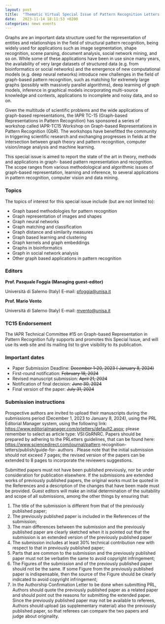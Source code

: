 ```yaml
---
layout: post
title:  "Thematic Virtual Special Issue of Pattern Recognition Letters Graph-based Representations for Pattern Recognition: New Results and Challenges"
date:   2023-11-14 18:11:53 +0200
categories: news events
---
```


Graphs are an important data structure used for the representation of entities and relationships in the field of structural pattern recognition, being widely used for applications such as image segmentation, shape recognition, scene parsing, document analysis, social network mining, and so on. While some of these applications have been in use since many years, the availability of very large datasets of structured data (e.g. from bioinformatics or social networks) and the emergence of new computational models (e.g. deep neural networks) introduce new challenges in the field of graph-based pattern recognition, such as matching for extremely large graphs (possibly with massively parallel algorithms), deep learning of graph models, inference in graphical models incorporating multi-source knowledge and contexts, applications to incomplete and noisy data, and so on.

Given the multitude of scientific problems and the wide applications of graph-based representations, the IAPR TC-15 (Graph-based Representations in Pattern Recognition) has sponsored a series of workshop called IAPR-TC15 Workshop on Graph-based Representations in Pattern Recognition (GbR). The workshops have benefitted the community in triggering scientific research and exchanging progresses in fields at the intersection between graph theory and pattern recognition, computer vision/image analysis and machine learning.

This special issue is aimed to report the state of the art in theory, methods and applications in graph- based pattern representation and recognition. The scope ranges from various methodological and algorithmic issues of graph-based representation, learning and inference, to several applications in pattern recognition, computer vision and data mining.

### Topics

The topics of interest for this special issue include (but are not limited to):

- Graph based methodologies for pattern recognition
- Graph representation of images and shapes
- Graph neural networks
- Graph matching and classification
- Graph distance and similarity measures
- Graph based learning and clustering
- Graph kernels and graph embeddings
- Graphs in bioinformatics
- Graph in social network analysis
- Other graph based applications in pattern recognition

### Editors

**Prof. Pasquale Foggia (Managing guest-editor)**

Università di Salerno (Italy) E-mail: pfoggia@unisa.it

**Prof. Mario Vento**

Università di Salerno (Italy) E-mail: mvento@unisa.it

### TC15 Endorsement

The IAPR Technical Committee #15 on Graph-based Representation in Pattern Recognition fully supports and promotes this Special Issue, and will use its web site and its mailing list to give visibility to its publication.

### Important dates

- Paper Submission Deadline: ~~December 1-20, 2023 ( January 8, 2024)~~
- First-round notification: ~~February 18, 2024~~
- Revised manuscript submission: ~~April 21, 2024~~
- Notification of final decision: ~~June 30, 2024~~
- Final version of the paper: ~~July 31, 2024~~

### Submission instructions

Prospective authors are invited to upload their manuscripts during the submissions period (December 1, 2023 to January 8, 2024), using the PRL Editorial Manager system, using the following link: https://www.editorialmanager.com/prletters/default2.aspx; please remember to select as article type: VSI:GbRNRC. Papers should be prepared by adhering to the PRLetters guidelines, that can be found here: https://www.sciencedirect.com/journal/pattern recognition-letters/publish/guide-for- authors . Please note that the initial submission should not exceed 7 pages; the revised version of the papers can be extended to 8 pages to incorporate the reviewers suggestions.

Submitted papers must not have been published previously, nor be under consideration for publication elsewhere. If the submissions are extended works of previously published papers, the original works must be quoted in the References and a description of the changes that have been made must be provided. Guest editors will make an initial determination of the suitability and scope of all submissions, among the other things by ensuring that:

1. The title of the submission is different from that of the previously published paper;
2. The previously published paper is included in the References of the submission;
3. The main differences between the submission and the previously published paper are clearly sketched when it is pointed out that the submission is an extended version of the previously published paper
4. The submission includes at least 30% technical contribution new with respect to that in previously published paper;
5. Parts that are common to the submission and the previously published paper must not be verbatim the same to avoid copyright infringement;
6. The Figures of the submission and of the previously published paper should not be the same. If some Figure from the previously published paper is indispensable, then the source of the Figure should be clearly indicated to avoid copyright infringement;
7. In the Authorship Confirmation Letter to be done when submitting PRL, Authors should quote the previously published paper as a related paper and should point out the reasons for submitting the extended paper. Since the previously published paper may not be available to referees, Authors should upload (as supplementary material) also the previously published paper, so that referees can compare the two papers and judge about originality.